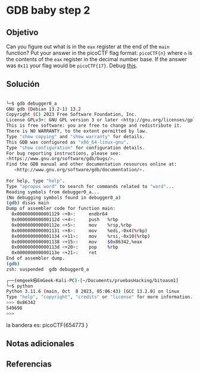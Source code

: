 # GDB baby step 2

## Objetivo
Can you figure out what is in the `eax` register at the end of the `main` function? Put your answer in the picoCTF flag format: `picoCTF{n}` where `n` is the contents of the `eax` register in the decimal number base. If the answer was `0x11` your flag would be `picoCTF{17}`. Debug [this](https://artifacts.picoctf.net/c/520/debugger0_b).
## Solución
```bash
                                                                                         ┌──(emgeek㉿EmGeek-Kali-PC)-[~/Documents/pruebasHacking/bitoasm1]  
└─$ gdb debugger0_a    
GNU gdb (Debian 13.2-1) 13.2  
Copyright (C) 2023 Free Software Foundation, Inc.  
License GPLv3+: GNU GPL version 3 or later <http://gnu.org/licenses/gpl.html>  
This is free software: you are free to change and redistribute it.  
There is NO WARRANTY, to the extent permitted by law.  
Type "show copying" and "show warranty" for details.  
This GDB was configured as "x86_64-linux-gnu".  
Type "show configuration" for configuration details.  
For bug reporting instructions, please see:  
<https://www.gnu.org/software/gdb/bugs/>.  
Find the GDB manual and other documentation resources online at:  
   <http://www.gnu.org/software/gdb/documentation/>.  
  
For help, type "help".  
Type "apropos word" to search for commands related to "word"...  
Reading symbols from debugger0_a...  
(No debugging symbols found in debugger0_a)  
(gdb) disas main  
Dump of assembler code for function main:  
  0x0000000000001129 <+0>:     endbr64  
  0x000000000000112d <+4>:     push   %rbp  
  0x000000000000112e <+5>:     mov    %rsp,%rbp  
  0x0000000000001131 <+8>:     mov    %edi,-0x4(%rbp)  
  0x0000000000001134 <+11>:    mov    %rsi,-0x10(%rbp)  
  0x0000000000001138 <+15>:    mov    $0x86342,%eax  
  0x000000000000113d <+20>:    pop    %rbp  
  0x000000000000113e <+21>:    ret  
End of assembler dump.  
(gdb)    
zsh: suspended  gdb debugger0_a  
                                                                                           
┌──(emgeek㉿EmGeek-Kali-PC)-[~/Documents/pruebasHacking/bitoasm1]  
└─$ python  
Python 3.11.6 (main, Oct  8 2023, 05:06:43) [GCC 13.2.0] on linux  
Type "help", "copyright", "credits" or "license" for more information.  
>>> 0x86342  
549698  
>>>
```

 la bandera es: picoCTF{654773 }


## Notas adicionales


## Referencias